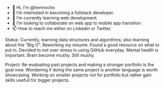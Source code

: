 - 👋 Hi, I’m @hermnchn
- 👀 I’m interested in becoming a fullstack developer.
- 🌱 I’m currently learning web development.
- 💞️ I’m looking to collaborate on web app to mobile app transition.
- 📫 How to reach me either on Linkedin or Twitter.

Status: Currently, learning data structures and algorithms; also learning about the "Big O". Reworking my resume. Found a good resource on what to put in. Decided to not over stress in using GitHub everyday. Mental health is important. Brain become mushy. Still mushy.

Project: Re-evaluating past projects and making a stronger portfolio is the goal now. Wondering if doing the same project is another language is worth showcasing. Working on smaller projects not for portfolio but rather gain skills usefull for bigger projects.


<!---
hermnchn/hermnchn is a ✨ special ✨ repository because its `README.md` (this file) appears on your GitHub profile.
You can click the Preview link to take a look at your changes.
--->
